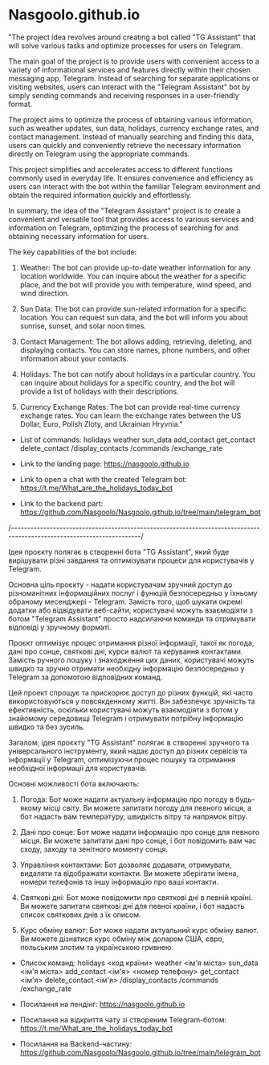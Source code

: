 # Nasgoolo.github.io
"The project idea revolves around creating a bot called "TG Assistant" that will solve various tasks and optimize processes for users on Telegram.

The main goal of the project is to provide users with convenient access to a variety of informational services and features directly within their chosen messaging app, Telegram. Instead of searching for separate applications or visiting websites, users can interact with the "Telegram Assistant" bot by simply sending commands and receiving responses in a user-friendly format.

The project aims to optimize the process of obtaining various information, such as weather updates, sun data, holidays, currency exchange rates, and contact management. Instead of manually searching and finding this data, users can quickly and conveniently retrieve the necessary information directly on Telegram using the appropriate commands.

This project simplifies and accelerates access to different functions commonly used in everyday life. It ensures convenience and efficiency as users can interact with the bot within the familiar Telegram environment and obtain the required information quickly and effortlessly.

In summary, the idea of the "Telegram Assistant" project is to create a convenient and versatile tool that provides access to various services and information on Telegram, optimizing the process of searching for and obtaining necessary information for users.

The key capabilities of the bot include:

1. Weather: The bot can provide up-to-date weather information for any location worldwide. You can inquire about the weather for a specific place, and the bot will provide you with temperature, wind speed, and wind direction.

2. Sun Data: The bot can provide sun-related information for a specific location. You can request sun data, and the bot will inform you about sunrise, sunset, and solar noon times.

3. Contact Management: The bot allows adding, retrieving, deleting, and displaying contacts. You can store names, phone numbers, and other information about your contacts.

4. Holidays: The bot can notify about holidays in a particular country. You can inquire about holidays for a specific country, and the bot will provide a list of holidays with their descriptions.

5. Currency Exchange Rates: The bot can provide real-time currency exchange rates. You can learn the exchange rates between the US Dollar, Euro, Polish Zloty, and Ukrainian Hryvnia."

- List of commands:
   holidays <country code>
   weather <city name> 
   sun_data <city name>
   add_contact <name> <phone number> 
   get_contact <name> <phone number> 
   delete_contact <name> <phone number> 
   /display_contacts 
   /commands 
   /exchange_rate 

- Link to the landing page: https://nasgoolo.github.io
- Link to open a chat with the created Telegram bot: https://t.me/What_are_the_holidays_today_bot
- Link to the backend part: https://github.com/Nasgoolo/Nasgoolo.github.io/tree/main/telegram_bot

/----------------------------------------------------------------------------------------------------------------------/

Ідея проєкту полягає в створенні бота "TG Assistant", який буде вирішувати різні завдання та оптимізувати процеси для користувачів у Telegram.

Основна ціль проєкту - надати користувачам зручний доступ до різноманітних інформаційних послуг і функцій безпосередньо у їхньому обраному месенджері - Telegram. Замість того, щоб шукати окремі додатки або відвідувати веб-сайти, користувачі можуть взаємодіяти з ботом "Telegram Assistant" просто надсилаючи команди та отримувати відповіді у зручному форматі.

Проєкт оптимізує процес отримання різної інформації, такої як погода, дані про сонце, святкові дні, курси валют та керування контактами. Замість ручного пошуку і знаходження цих даних, користувачі можуть швидко та зручно отримати необхідну інформацію безпосередньо у Telegram за допомогою відповідних команд.

Цей проект спрощує та прискорює доступ до різних функцій, які часто використовуються у повсякденному житті. Він забезпечує зручність та ефективність, оскільки користувачі можуть взаємодіяти з ботом у знайомому середовищі Telegram і отримувати потрібну інформацію швидко та без зусиль.

Загалом, ідея проєкту "TG Assistant" полягає в створенні зручного та універсального інструменту, який надає доступ до різних сервісів та інформації у Telegram, оптимізуючи процес пошуку та отримання необхідної інформації для користувачів.

Основні можливості бота включають:

1. Погода: Бот може надати актуальну інформацію про погоду в будь-якому місці світу. Ви можете запитати погоду для певного місця, а бот надасть вам температуру, швидкість вітру та напрямок вітру.

2. Дані про сонце: Бот може надати інформацію про сонце для певного місця. Ви можете запитати дані про сонце, і бот повідомить вам час сходу, заходу та зенітного моменту сонця.

3. Управління контактами: Бот дозволяє додавати, отримувати, видаляти та відображати контакти. Ви можете зберігати імена, номери телефонів та іншу інформацію про ваші контакти.

4. Святкові дні: Бот може повідомити про святкові дні в певній країні. Ви можете запитати святкові дні для певної країни, і бот надасть список святкових днів з їх описом.

5. Курс обміну валют: Бот може надати актуальний курс обміну валют. Ви можете дізнатися курс обміну між доларом США, євро, польським злотим та українською гривнею.
- Список команд:
   holidays <код країни>
   weather <ім'я міста> 
   sun_data <ім'я міста>
   add_contact <ім'я> <номер телефону> 
   get_contact <ім'я> 
   delete_contact <ім'я> 
   /display_contacts 
   /commands 
   /exchange_rate 

- Посилання на лендінг: https://nasgoolo.github.io
- Посилання на відкриття чату зі створеним Telegram-ботом: https://t.me/What_are_the_holidays_today_bot
- Посилання на Backend-частину: https://github.com/Nasgoolo/Nasgoolo.github.io/tree/main/telegram_bot